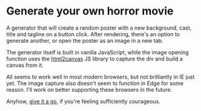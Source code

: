# Generate your own horror movie

A generator that will create a random poster with a new background, cast, title and tagline on a button click. After rendering, there's an option to generate another, or open the poster as an image in a new tab.

The generator itself is built in vanilla JavaScript, while the image opening function uses the [html2canvas](http://html2canvas.hertzen.com/) JS library to capture the div and build a canvas from it.

All seems to work well in most modern browsers, but not brilliantly in IE just yet. The image capture also doesn't seem to function in Edge for some reason. I'll work on better supporting these browsers in the future.

Anyhow, [give it a go](https://russelljkennedy.github.io/horrorshow/), if you're feeling sufficiently courageous.
